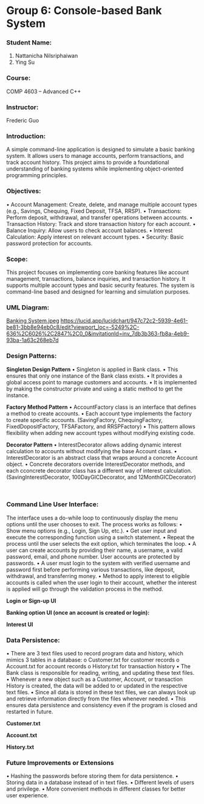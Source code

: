 # Group 6: Console-based Bank System

### Student Name:
1.	Nattanicha Nilsriphaiwan
2.	Ying Su

### Course:
COMP 4603 – Advanced C++

### Instructor:
Frederic Guo

### Introduction:
A simple command-line application is designed to simulate a basic banking system. It allows users to manage accounts, perform transactions, and track account history. This project aims to provide a foundational understanding of banking systems while implementing object-oriented programming principles.

### Objectives:
•	Account Management: Create, delete, and manage multiple account types (e.g., Savings, Chequing, Fixed Deposit, TFSA, RRSP).
•	Transactions: Perform deposit, withdrawal, and transfer operations between accounts.
•	Transaction History: Track and store transaction history for each account.
•	Balance Inquiry: Allow users to check account balances.
•	Interest Calculation: Apply interest on relevant account types.
•	Security: Basic password protection for accounts.

### Scope:
This project focuses on implementing core banking features like account management, transactions, balance inquiries, and transaction history. It supports multiple account types and basic security features. The system is command-line based and designed for learning and simulation purposes.
 
### UML Diagram:
[Banking System.jpeg](https://github.com/NichapraeNiw/BankingSystem/blob/748be1da500b273fbf3fd2d379a5be33b49b2d04/Banking%20System.jpeg)
https://lucid.app/lucidchart/947c72c2-5939-4e61-be81-3bb8e94eb0c8/edit?viewport_loc=-5249%2C-636%2C6026%2C2847%2C0_0&invitationId=inv_7db3b363-fb8a-4eb9-93ba-1a63c268eb7d
 
### Design Patterns:
**Singleton Design Pattern**
  •	Singleton is applied in Bank class.
  •	This ensures that only one instance of the Bank class exists.
  •	It provides a global access point to manage customers and accounts.
  •	It is implemented by making the constructor private and using a static method to get the instance.
 










**Factory Method Pattern**
  •	AccountFactory class is an interface that defines a method to create accounts.
  •	Each account type implements the factory to create specific accounts. (SavingFactory, ChequingFactory, FixedDopositFactory, TFSAFactory, and RRSPFactory) 
  •	This pattern allows flexibility when adding new account types without modifying existing code.
 







**Decorator Pattern**
  •	InterestDecorator allows adding dynamic interest calculation to accounts without modifying the base Account class.
  •	InterestDecorator is an abstract class that wraps around a concrete Account object.
  •	Concrete decorators override InterestDecorator methods, and each cconcrete decorator class has a different way of interest calculation.
(SavingInterestDecorator, 100DayGICDecorator, and 12MonthGICDecorator)
 
 
### Command Line User Interface:
The interface uses a do-while loop to continuously display the menu options until the user chooses to exit. The process works as follows:
  •	Show menu options (e.g., Login, Sign Up, etc.).
  •	Get user input and execute the corresponding function using a switch statement.
  •	Repeat the process until the user selects the exit option, which terminates the loop.
  •	A user can create accounts by providing their name, a username, a valid password, email, and phone number. User accounts are protected by passwords.
  •	A user must login to the system with verified username and password first before performing various transactions, like deposit, withdrawal, and transferring money.
  •	Method to apply interest to eligible accounts is called when the user login to their account, whether the interest is applied will go through the validation process in the method.

**Login or Sign-up UI**

 
**Banking option UI (once an account is created or login):**

 
**Interest UI**

 
### Data Persistence:
  •	There are 3 text files used to record program data and history, which mimics 3 tables in a database:
    o	Customer.txt for customer records
    o	Account.txt for account records
    o	History.txt for transaction history
  •	The Bank class is responsible for reading, writing, and updating these text files.
  •	Whenever a new object such as a Customer, Account, or transaction History is created, the data will be added to or updated in the respective text files.
  •	Since all data is stored in these text files, we can always look up and retrieve information directly from the files whenever needed.
  •	This ensures data persistence and consistency even if the program is closed and restarted in future.

**Customer.txt**
 

**Account.txt**

 
**History.txt**

 
### Future Improvements or Extensions
  •	Hashing the passwords before storing them for data persistence.
  •	Storing data in a database instead of in text files.
  •	Different levels of users and privilege.
  •	More convenient methods in different classes for better user experience.
